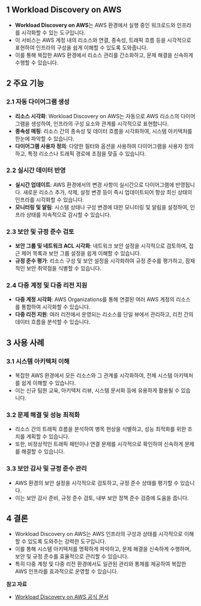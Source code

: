 ## 1 Workload Discovery on AWS

- **Workload Discovery on AWS**는 AWS 환경에서 실행 중인 워크로드와 인프라를 시각화할 수 있는 도구입니다.
- 이 서비스는 AWS 계정 내의 리소스와 연결, 종속성, 트래픽 흐름 등을 시각적으로 표현하여 인프라의 구성을 쉽게 이해할 수 있도록 도와줍니다.
- 이를 통해 복잡한 AWS 환경에서 리소스 관리를 간소화하고, 문제 해결을 신속하게 수행할 수 있습니다.



## 2 주요 기능

### 2.1 자동 다이어그램 생성

- **리소스 시각화**: Workload Discovery on AWS는 자동으로 AWS 리소스의 다이어그램을 생성하여, 인프라의 구성 요소와 관계를 시각적으로 표현합니다.
- **종속성 매핑**: 리소스 간의 종속성 및 데이터 흐름을 시각화하여, 시스템 아키텍처를 한눈에 파악할 수 있습니다.
- **다이어그램 사용자 정의**: 다양한 필터와 옵션을 사용하여 다이어그램을 사용자 정의하고, 특정 리소스나 트래픽 경로에 초점을 맞출 수 있습니다.



### 2.2 실시간 데이터 반영

- **실시간 업데이트**: AWS 환경에서의 변경 사항이 실시간으로 다이어그램에 반영됩니다. 새로운 리소스 추가, 삭제, 설정 변경 등이 즉시 업데이트되어 항상 최신 상태의 인프라를 시각화할 수 있습니다.
- **모니터링 및 알림**: 시스템 상태나 구성 변경에 대한 모니터링 및 알림을 설정하여, 인프라 상태를 지속적으로 감시할 수 있습니다.



### 2.3 보안 및 규정 준수 검토

- **보안 그룹 및 네트워크 ACL 시각화**: 네트워크 보안 설정을 시각적으로 검토하여, 접근 제어 목록과 보안 그룹 설정을 쉽게 이해할 수 있습니다.
- **규정 준수 평가**: 리소스 구성 및 보안 설정을 시각화하여 규정 준수를 평가하고, 잠재적인 보안 취약점을 식별할 수 있습니다.



### 2.4 다중 계정 및 다중 리전 지원

- **다중 계정 시각화**: AWS Organizations를 통해 연결된 여러 AWS 계정의 리소스를 통합하여 시각화할 수 있습니다.
- **다중 리전 지원**: 여러 리전에서 운영되는 리소스를 단일 뷰에서 관리하고, 리전 간의 데이터 흐름을 분석할 수 있습니다.



## 3 사용 사례

### 3.1 시스템 아키텍처 이해

- 복잡한 AWS 환경에서 모든 리소스와 그 관계를 시각화하여, 전체 시스템 아키텍처를 쉽게 이해할 수 있습니다.
- 이는 신규 팀원 교육, 아키텍처 리뷰, 시스템 문서화 등에 유용하게 활용될 수 있습니다.



### 3.2 문제 해결 및 성능 최적화

- 리소스 간의 트래픽 흐름을 분석하여 병목 현상을 식별하고, 성능 최적화를 위한 조치를 계획할 수 있습니다.
- 또한, 비정상적인 트래픽 패턴이나 연결 문제를 시각적으로 확인하여 신속하게 문제를 해결할 수 있습니다.



### 3.3 보안 감사 및 규정 준수 관리

- AWS 환경의 보안 설정을 시각적으로 검토하고, 규정 준수 상태를 평가할 수 있습니다.
- 이는 보안 감사 준비, 규정 준수 검토, 내부 보안 정책 준수 검증에 도움을 줍니다.



## 4 결론

- Workload Discovery on AWS는 AWS 인프라의 구성과 상태를 시각적으로 이해할 수 있도록 도와주는 강력한 도구입니다.
- 이를 통해 시스템 아키텍처를 명확하게 파악하고, 문제 해결을 신속하게 수행하며, 보안 및 규정 준수를 효율적으로 관리할 수 있습니다.
- 특히 다중 계정 및 다중 리전 환경에서도 일관된 관리와 통제를 제공하여 복잡한 AWS 인프라를 효과적으로 운영할 수 있습니다.



**참고 자료**

- [Workload Discovery on AWS 공식 문서](https://docs.aws.amazon.com/solutions/latest/workload-discovery-on-aws/welcome.html)